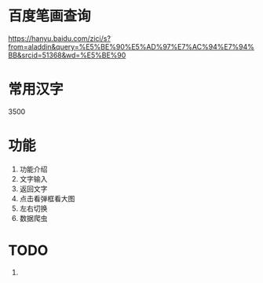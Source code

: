 # 百度笔画查询
https://hanyu.baidu.com/zici/s?from=aladdin&query=%E5%BE%90%E5%AD%97%E7%AC%94%E7%94%BB&srcid=51368&wd=%E5%BE%90

# 常用汉字
3500

# 功能
1. 功能介绍
2. 文字输入
3. 返回文字
4. 点击看弹框看大图
5. 左右切换
6. 数据爬虫

# TODO
1. 
